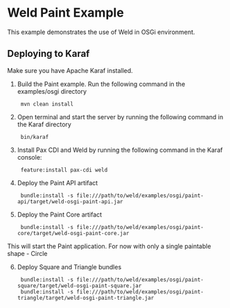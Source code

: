 Weld Paint Example
========================

This example demonstrates the use of Weld in OSGi environment.

Deploying to Karaf
--------------------

Make sure you have Apache Karaf installed.

1. Build the Paint example. Run the following command in the examples/osgi directory

        mvn clean install

2. Open terminal and start the server by running the following command in the Karaf directory

        bin/karaf

3. Install Pax CDI and Weld by running the following command in the Karaf console:

        feature:install pax-cdi weld

4. Deploy the Paint API artifact 

        bundle:install -s file:///path/to/weld/examples/osgi/paint-api/target/weld-osgi-paint-api.jar

5. Deploy the Paint Core artifact 

        bundle:install -s file:///path/to/weld/examples/osgi/paint-core/target/weld-osgi-paint-core.jar
This will start the Paint application. For now with only a single paintable shape - Circle

6. Deploy Square and Triangle bundles

        bundle:install -s file:///path/to/weld/examples/osgi/paint-square/target/weld-osgi-paint-square.jar
        bundle:install -s file:///path/to/weld/examples/osgi/paint-triangle/target/weld-osgi-paint-triangle.jar

